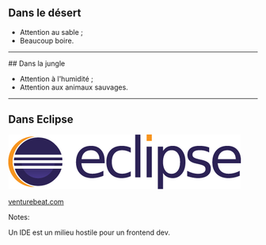 <!-- .slide: data-background="images/01/desert.jpg" data-background-size="100% auto" -->

## Dans le désert

* Attention au sable ;
* Beaucoup boire.

---

<!-- .slide: data-background="images/01/jungle.jpg" data-background-size="100% auto" -->

## Dans la jungle

* Attention à l'humidité ;
* Attention aux animaux sauvages.

---

<!-- .slide: data-background="images/01/troll-eclipse.jpg" data-background-size="auto 100%" -->

## Dans Eclipse

<img class="troll" src="images/01/Eclipse_Logo2014_New.jpg" />

<a
    class="image-credits"
    href="http://venturebeat.com/2012/06/04/lodsys-joins-google-apple-lodsys-patent-fights/">
    venturebeat.com
</a>

Notes:

Un IDE est un milieu hostile pour un frontend dev.
